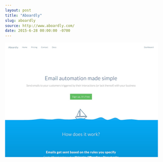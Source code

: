 ```yaml
---
layout: post
title: "Aboardly"
slug: aboardly
source: http://www.aboardly.com/
date: 2015-6-28 00:00:00 -0700
---
```


<img src="/screenshots/aboardly.jpg">
